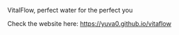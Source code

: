 VitalFlow, perfect water for the perfect you

Check the website here: https://yuva0.github.io/vitaflow